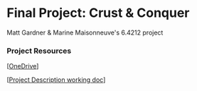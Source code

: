 # Final Project: Crust & Conquer

Matt Gardner & Marine Maisonneuve's 6.4212 project

### Project Resources

[[OneDrive](https://mitprod-my.sharepoint.com/personal/mmaisonn_mit_edu/_layouts/15/onedrive.aspx?e=5%3Ab22733bfe34a412782798e889c6ce227&sharingv2=true&fromShare=true&at=9&CID=eb2d6824%2D4a8b%2D4005%2Da4b6%2Dc9ec562abec8&id=%2Fpersonal%2Fmmaisonn%5Fmit%5Fedu%2FDocuments%2FPizza%20Robot&FolderCTID=0x012000B4818D8E1A56FC4C97BA1A52EDF370F0&view=0)] 

[[Project Description working doc](https://mitprod-my.sharepoint.com/:w:/r/personal/mmaisonn_mit_edu/_layouts/15/Doc.aspx?sourcedoc=%7B52c22c5d-05fd-4972-90a1-1bc833255916%7D&action=edit&wdPid=5fcc3e9b)]
